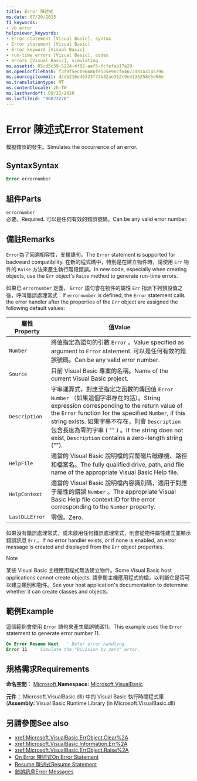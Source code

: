 ```yaml
---
title: Error 陳述式
ms.date: 07/20/2015
f1_keywords:
- vb.error
helpviewer_keywords:
- Error statement [Visual Basic], syntax
- Error statement [Visual Basic]
- Error keyword [Visual Basic]
- run-time errors [Visual Basic], codes
- errors [Visual Basic], simulating
ms.assetid: 85cd5c59-5224-4f02-aaf5-fcfefab17a29
ms.openlocfilehash: f3f9f5ecb96686fe525e98cf64672d81a3145796
ms.sourcegitcommit: d2db216e46323f73b32ae312c9e4135258e5d68e
ms.translationtype: MT
ms.contentlocale: zh-TW
ms.lasthandoff: 09/22/2020
ms.locfileid: "90873278"
---
```

# <a name="error-statement"></a><span data-ttu-id="4814d-102">Error 陳述式</span><span class="sxs-lookup"><span data-stu-id="4814d-102">Error Statement</span></span>

<span data-ttu-id="4814d-103">模擬錯誤的發生。</span><span class="sxs-lookup"><span data-stu-id="4814d-103">Simulates the occurrence of an error.</span></span>  
  
## <a name="syntax"></a><span data-ttu-id="4814d-104">Syntax</span><span class="sxs-lookup"><span data-stu-id="4814d-104">Syntax</span></span>  
  
```vb  
Error errornumber  
```  
  
## <a name="parts"></a><span data-ttu-id="4814d-105">組件</span><span class="sxs-lookup"><span data-stu-id="4814d-105">Parts</span></span>  

 `errornumber`  
 <span data-ttu-id="4814d-106">必要。</span><span class="sxs-lookup"><span data-stu-id="4814d-106">Required.</span></span> <span data-ttu-id="4814d-107">可以是任何有效的錯誤號碼。</span><span class="sxs-lookup"><span data-stu-id="4814d-107">Can be any valid error number.</span></span>  
  
## <a name="remarks"></a><span data-ttu-id="4814d-108">備註</span><span class="sxs-lookup"><span data-stu-id="4814d-108">Remarks</span></span>  

 <span data-ttu-id="4814d-109">`Error`為了回溯相容性，支援語句。</span><span class="sxs-lookup"><span data-stu-id="4814d-109">The `Error` statement is supported for backward compatibility.</span></span> <span data-ttu-id="4814d-110">在新的程式碼中，特別是在建立物件時，請使用 `Err` 物件的 `Raise` 方法來產生執行階段錯誤。</span><span class="sxs-lookup"><span data-stu-id="4814d-110">In new code, especially when creating objects, use the `Err` object's `Raise` method to generate run-time errors.</span></span>  
  
 <span data-ttu-id="4814d-111">如果已 `errornumber` 定義， `Error` 語句會在物件的屬性 `Err` 指派下列預設值之後，呼叫錯誤處理常式：</span><span class="sxs-lookup"><span data-stu-id="4814d-111">If `errornumber` is defined, the `Error` statement calls the error handler after the properties of the `Err` object are assigned the following default values:</span></span>  
  
|<span data-ttu-id="4814d-112">屬性</span><span class="sxs-lookup"><span data-stu-id="4814d-112">Property</span></span>|<span data-ttu-id="4814d-113">值</span><span class="sxs-lookup"><span data-stu-id="4814d-113">Value</span></span>|  
|--------------|-----------|  
|`Number`|<span data-ttu-id="4814d-114">將值指定為語句的引數 `Error` 。</span><span class="sxs-lookup"><span data-stu-id="4814d-114">Value specified as argument to `Error` statement.</span></span> <span data-ttu-id="4814d-115">可以是任何有效的錯誤號碼。</span><span class="sxs-lookup"><span data-stu-id="4814d-115">Can be any valid error number.</span></span>|  
|`Source`|<span data-ttu-id="4814d-116">目前 Visual Basic 專案的名稱。</span><span class="sxs-lookup"><span data-stu-id="4814d-116">Name of the current Visual Basic project.</span></span>|  
|`Description`|<span data-ttu-id="4814d-117">字串運算式，對應至指定之函數的傳回值 `Error` `Number` （如果這個字串存在的話）。</span><span class="sxs-lookup"><span data-stu-id="4814d-117">String expression corresponding to the return value of the `Error` function for the specified `Number`, if this string exists.</span></span> <span data-ttu-id="4814d-118">如果字串不存在，則會 `Description` 包含長度為零的字串 ( "" ) 。</span><span class="sxs-lookup"><span data-stu-id="4814d-118">If the string does not exist, `Description` contains a zero-length string ("").</span></span>|  
|`HelpFile`|<span data-ttu-id="4814d-119">適當的 Visual Basic 說明檔的完整磁片磁碟機、路徑和檔案名。</span><span class="sxs-lookup"><span data-stu-id="4814d-119">The fully qualified drive, path, and file name of the appropriate Visual Basic Help file.</span></span>|  
|`HelpContext`|<span data-ttu-id="4814d-120">適當的 Visual Basic 說明檔內容識別碼，適用于對應于屬性的錯誤 `Number` 。</span><span class="sxs-lookup"><span data-stu-id="4814d-120">The appropriate Visual Basic Help file context ID for the error corresponding to the `Number` property.</span></span>|  
|`LastDLLError`|<span data-ttu-id="4814d-121">零個。</span><span class="sxs-lookup"><span data-stu-id="4814d-121">Zero.</span></span>|  
  
 <span data-ttu-id="4814d-122">如果沒有錯誤處理常式，或未啟用任何錯誤處理常式，則會從物件屬性建立並顯示錯誤訊息 `Err` 。</span><span class="sxs-lookup"><span data-stu-id="4814d-122">If no error handler exists, or if none is enabled, an error message is created and displayed from the `Err` object properties.</span></span>  
  
> [!NOTE]
> <span data-ttu-id="4814d-123">某些 Visual Basic 主機應用程式無法建立物件。</span><span class="sxs-lookup"><span data-stu-id="4814d-123">Some Visual Basic host applications cannot create objects.</span></span> <span data-ttu-id="4814d-124">請參閱主機應用程式的檔，以判斷它是否可以建立類別和物件。</span><span class="sxs-lookup"><span data-stu-id="4814d-124">See your host application's documentation to determine whether it can create classes and objects.</span></span>  
  
## <a name="example"></a><span data-ttu-id="4814d-125">範例</span><span class="sxs-lookup"><span data-stu-id="4814d-125">Example</span></span>  

 <span data-ttu-id="4814d-126">這個範例會使用 `Error` 語句來產生錯誤號碼11。</span><span class="sxs-lookup"><span data-stu-id="4814d-126">This example uses the `Error` statement to generate error number 11.</span></span>  
  
```vb  
On Error Resume Next   ' Defer error handling.  
Error 11   ' Simulate the "Division by zero" error.  
```  
  
## <a name="requirements"></a><span data-ttu-id="4814d-127">規格需求</span><span class="sxs-lookup"><span data-stu-id="4814d-127">Requirements</span></span>  

 <span data-ttu-id="4814d-128">**命名空間：** [Microsoft.](../runtime-library-members.md)</span><span class="sxs-lookup"><span data-stu-id="4814d-128">**Namespace:** [Microsoft.VisualBasic](../runtime-library-members.md)</span></span>  
  
 <span data-ttu-id="4814d-129">**元件：** Microsoft.VisualBasic.dll) 中的 Visual Basic 執行時間程式庫 (</span><span class="sxs-lookup"><span data-stu-id="4814d-129">**Assembly:** Visual Basic Runtime Library (in Microsoft.VisualBasic.dll)</span></span>  
  
## <a name="see-also"></a><span data-ttu-id="4814d-130">另請參閱</span><span class="sxs-lookup"><span data-stu-id="4814d-130">See also</span></span>

- <xref:Microsoft.VisualBasic.ErrObject.Clear%2A>
- <xref:Microsoft.VisualBasic.Information.Err%2A>
- <xref:Microsoft.VisualBasic.ErrObject.Raise%2A>
- [<span data-ttu-id="4814d-131">On Error 陳述式</span><span class="sxs-lookup"><span data-stu-id="4814d-131">On Error Statement</span></span>](on-error-statement.md)
- [<span data-ttu-id="4814d-132">Resume 陳述式</span><span class="sxs-lookup"><span data-stu-id="4814d-132">Resume Statement</span></span>](resume-statement.md)
- [<span data-ttu-id="4814d-133">錯誤訊息</span><span class="sxs-lookup"><span data-stu-id="4814d-133">Error Messages</span></span>](../error-messages/index.md)
